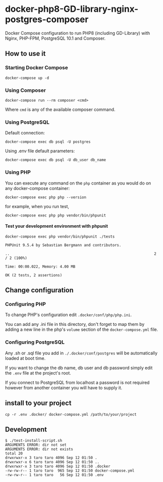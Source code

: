 # docker-php8-GD-library-nginx-postgres-composer

Docker Compose configuration to run PHP8 (including GD-Library) with Nginx, PHP-FPM, PostgreSQL 10.1 and Composer.

## How to use it

### Starting Docker Compose

```
docker-compose up -d
```

### Using Composer

`docker-compose run --rm composer <cmd>`

Where `cmd` is any of the available composer command.

### Using PostgreSQL

Default connection:

`docker-compose exec db psql -U postgres`

Using .env file default parameters:

`docker-compose exec db psql -U db_user db_name`

### Using PHP

You can execute any command on the `php` container as you would do on any docker-compose container:

`docker-compose exec php php --version`

for example, when you run test,

`docker-compose exec php php vendor/bin/phpunit`

#### Test your development environment with phpunit

`docker-compose exec php vendor/bin/phpunit ./tests`

```
PHPUnit 9.5.4 by Sebastian Bergmann and contributors.

..                                                                  2 / 2 (100%)

Time: 00:00.022, Memory: 4.00 MB

OK (2 tests, 2 assertions)
```

## Change configuration

### Configuring PHP

To change PHP's configuration edit `.docker/conf/php/php.ini`.

You can add any .ini file in this directory, don't forget to map them by adding a new line in the php's `volume` section of the `docker-compose.yml` file.

### Configuring PostgreSQL

Any .sh or .sql file you add in `./.docker/conf/postgres` will be automatically loaded at boot time.

If you want to change the db name, db user and db password simply edit the `.env` file at the project's root.

If you connect to PostgreSQL from localhost a password is not required however from another container you will have to supply it.

## install to your project

```
cp -r .env .docker/ docker-compose.yml /path/to/your/project
```

## Development

```
$ ./test-install-script.sh 
ARGUMENTS ERROR: dir not set
ARGUMENTS ERROR: dir not exists
total 20
drwxrwxr-x 3 taro taro 4096 Sep 12 01:50 .
drwxrwxr-x 6 taro taro 4096 Sep 12 01:50 ..
drwxrwxr-x 3 taro taro 4096 Sep 12 01:50 .docker
-rw-rw-r-- 1 taro taro  965 Sep 12 01:50 docker-compose.yml
-rw-rw-r-- 1 taro taro   56 Sep 12 01:50 .env
```



